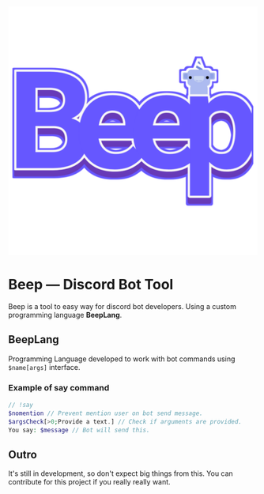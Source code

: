 ![](./logo.png)

# Beep — Discord Bot Tool

Beep is a tool to easy way for discord bot developers. Using a custom programming language **BeepLang**.

## BeepLang

Programming Language developed to work with bot commands using `$name[args]` interface.

### Example of say command
```php
// !say
$nomention // Prevent mention user on bot send message.
$argsCheck[>0;Provide a text.] // Check if arguments are provided.
You say: $message // Bot will send this.
```

## Outro

It's still in development, so don't expect big things from this. You can contribute for this project if you really really want.
